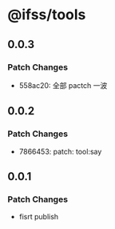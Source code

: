 # @ifss/tools

## 0.0.3

### Patch Changes

- 558ac20: 全部 pactch 一波

## 0.0.2

### Patch Changes

- 7866453: patch: tool:say

## 0.0.1

### Patch Changes

- fisrt publish
